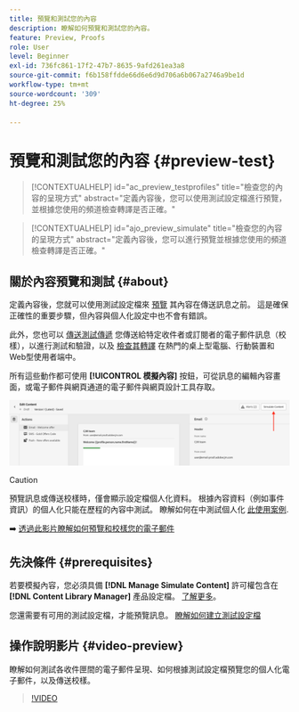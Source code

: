 ```yaml
---
title: 預覽和測試您的內容
description: 瞭解如何預覽和測試您的內容。
feature: Preview, Proofs
role: User
level: Beginner
exl-id: 736fc861-17f2-47b7-8635-9afd261ea3a8
source-git-commit: f6b158ffdde66d6e6d9d706a6b067a2746a9be1d
workflow-type: tm+mt
source-wordcount: '309'
ht-degree: 25%

---
```


# 預覽和測試您的內容 {#preview-test}

>[!CONTEXTUALHELP]
>id="ac_preview_testprofiles"
>title="檢查您的內容的呈現方式"
>abstract="定義內容後，您可以使用測試設定檔進行預覽，並根據您使用的頻道檢查轉譯是否正確。"

>[!CONTEXTUALHELP]
>id="ajo_preview_simulate"
>title="檢查您的內容的呈現方式"
>abstract="定義內容後，您可以進行預覽並根據您使用的頻道檢查轉譯是否正確。"

## 關於內容預覽和測試 {#about}

定義內容後，您就可以使用測試設定檔來 [預覽](preview.md) 其內容在傳送訊息之前。 這是確保正確性的重要步驟，但內容與個人化設定中也不會有錯誤。

此外，您也可以 [傳送測試傳遞](proofs.md) 您傳送給特定收件者或訂閱者的電子郵件訊息（校樣），以進行測試和驗證，以及 [檢查其轉譯](rendering.md) 在熱門的桌上型電腦、行動裝置和Web型使用者端中。

所有這些動作都可使用 **[!UICONTROL 模擬內容]** 按鈕，可從訊息的編輯內容畫面，或電子郵件與網頁通道的電子郵件與網頁設計工具存取。

![](../email/assets/email-preview-button.png)

>[!CAUTION]
>
>預覽訊息或傳送校樣時，僅會顯示設定檔個人化資料。 根據內容資料（例如事件資訊）的個人化只能在歷程的內容中測試。 瞭解如何在中測試個人化 [此使用案例](../personalization/personalization-use-case.md).

➡️ [透過此影片瞭解如何預覽和校樣您的電子郵件](#video-preview)

## 先決條件 {#prerequisites}

若要模擬內容，您必須具備 **[!DNL Manage Simulate Content]** 許可權包含在 **[!DNL Content Library Manager]** 產品設定檔。 [了解更多](../administration/ootb-product-profiles.md#content-library-manager)。

您還需要有可用的測試設定檔，才能預覽訊息。 [瞭解如何建立測試設定檔](../audience/creating-test-profiles.md)

## 操作說明影片 {#video-preview}

瞭解如何測試各收件匣間的電子郵件呈現、如何根據測試設定檔預覽您的個人化電子郵件，以及傳送校樣。

>[!VIDEO](https://video.tv.adobe.com/v/3425026?quality=12)
